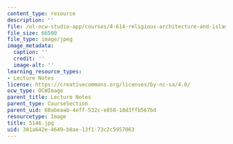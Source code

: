 ```yaml
---
content_type: resource
description: ''
file: /ol-ocw-studio-app/courses/4-614-religious-architecture-and-islamic-cultures-fall-2002/381a642e4649b8ae13f173c2c5957063_5146.jpg
file_size: 66500
file_type: image/jpeg
image_metadata:
  caption: ''
  credit: ''
  image-alt: ''
learning_resource_types:
- Lecture Notes
license: https://creativecommons.org/licenses/by-nc-sa/4.0/
ocw_type: OCWImage
parent_title: Lecture Notes
parent_type: CourseSection
parent_uid: 68abeaab-4eff-532c-e858-18d3ffb567bd
resourcetype: Image
title: 5146.jpg
uid: 381a642e-4649-b8ae-13f1-73c2c5957063
---
```

